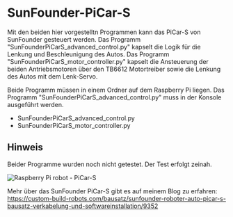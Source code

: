 # SunFounder-PiCar-S
Mit den beiden hier vorgestelltn Programmen kann das PiCar-S von SunFounder gesteuert werden. Das Programm "SunFounderPiCarS_advanced_control.py" kapselt die Logik für die Lenkung und Beschleunigung des Autos. Das Programm "SunFounderPiCarS_motor_controller.py" kapselt die Ansteuerung der beiden Antriebsmotoren über den TB6612 Motortreiber sowie die Lenkung des Autos mit dem Lenk-Servo.

Beide Programm müssen in einem Ordner auf dem Raspberry Pi liegen. Das Programm "SunFounderPiCarS_advanced_control.py" muss in der Konsole ausgeführt werden.
- SunFounderPiCarS_advanced_control.py
- SunFounderPiCarS_motor_controller.py


## Hinweis
Beider Programme wurden noch nicht getestet. Der Test erfolgt zeinah.

![Raspberry Pi robot - PiCar-S](https://custom-build-robots.com/wp-content/uploads/2017/11/SunFounder-PiCar-S-300x200.jpg)

Mehr über das SunFounder PiCar-S gibt es auf meinem Blog zu erfahren: https://custom-build-robots.com/bausatz/sunfounder-roboter-auto-picar-s-bausatz-verkabelung-und-softwareinstallation/9352
